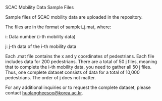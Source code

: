 SCAC Mobility Data Sample Files

Sample files of SCAC mobility data are uploaded in the repository.

The files are in the format of samplei_j.mat, where:

i: Data number (i-th mobility data)

j: j-th data of the i-th mobility data


Each .mat file contains the x and y coordinates of pedestrians. Each file includes data for 200 pedestrians. There are a total of 50 j files, meaning that to complete the i-th mobility data, you need to gather all 50 j files. Thus, one complete dataset consists of data for a total of 10,000 pedestrians. The order of j does not matter.

For any additional inquiries or to request the complete dataset, please contact huolangheesoo@korea.ac.kr.
